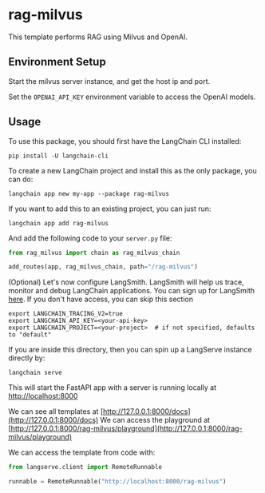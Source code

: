 # rag-milvus

This template performs RAG using Milvus and OpenAI.

## Environment Setup

Start the milvus server instance, and get the host ip and port.

Set the `OPENAI_API_KEY` environment variable to access the OpenAI models.

## Usage

To use this package, you should first have the LangChain CLI installed:

```shell
pip install -U langchain-cli
```

To create a new LangChain project and install this as the only package, you can do:

```shell
langchain app new my-app --package rag-milvus
```

If you want to add this to an existing project, you can just run:

```shell
langchain app add rag-milvus
```

And add the following code to your `server.py` file:
```python
from rag_milvus import chain as rag_milvus_chain

add_routes(app, rag_milvus_chain, path="/rag-milvus")
```

(Optional) Let's now configure LangSmith. 
LangSmith will help us trace, monitor and debug LangChain applications. 
You can sign up for LangSmith [here](https://smith.langchain.com/). 
If you don't have access, you can skip this section


```shell
export LANGCHAIN_TRACING_V2=true
export LANGCHAIN_API_KEY=<your-api-key>
export LANGCHAIN_PROJECT=<your-project>  # if not specified, defaults to "default"
```

If you are inside this directory, then you can spin up a LangServe instance directly by:

```shell
langchain serve
```

This will start the FastAPI app with a server is running locally at 
[http://localhost:8000](http://localhost:8000)

We can see all templates at [http://127.0.0.1:8000/docs](http://127.0.0.1:8000/docs)
We can access the playground at [http://127.0.0.1:8000/rag-milvus/playground](http://127.0.0.1:8000/rag-milvus/playground)  

We can access the template from code with:

```python
from langserve.client import RemoteRunnable

runnable = RemoteRunnable("http://localhost:8000/rag-milvus")
```
